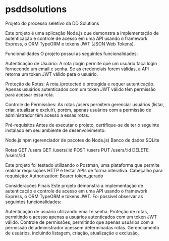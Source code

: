 # psddsolutions
Projeto do processo seletivo da DD Solutions

Este projeto é uma aplicação Node.js que demonstra a implementação de autenticação e controle de acesso em uma API usando o framework Express, o ORM TypeORM e tokens JWT (JSON Web Tokens).

Funcionalidades
O projeto possui as seguintes funcionalidades:

Autenticação de Usuário: A rota /login permite que um usuário faça login fornecendo um email e senha. Se as credenciais forem válidas, a API retorna um token JWT válido para o usuário.

Proteção de Rotas: A rota /protected é protegida e requer autenticação. Apenas usuários autenticados com um token JWT válido têm permissão para acessar essa rota.

Controle de Permissões: As rotas /users permitem gerenciar usuários (listar, criar, atualizar e excluir), porém, apenas usuários com a permissão de administrador têm acesso a essas rotas.

Pré-requisitos
Antes de executar o projeto, certifique-se de ter o seguinte instalado em seu ambiente de desenvolvimento:

Node.js
npm (gerenciador de pacotes do Node.js)
Banco de dados SQLite 

Rotas
GET /users
GET /users/:id
POST /users
PUT /users/:id
DELETE /users/:id

Este projeto foi testado utilizando o Postman, uma plataforma que permite realizar requisições HTTP e testar APIs de forma interativa.
Cabeçalho para requisição: Authorization: Bearer token_gerado

Considerações Finais
Este projeto demonstra a implementação de autenticação e controle de acesso em uma API usando o framework Express, o ORM TypeORM e tokens JWT. Foi possível observar as seguintes funcionalidades:

Autenticação de usuário utilizando email e senha.
Proteção de rotas, permitindo o acesso apenas a usuários autenticados com um token JWT válido.
Controle de permissões, permitindo que apenas usuários com a permissão de administrador acessem determinadas rotas.
Gerenciamento de usuários, incluindo listagem, criação, atualização e exclusão.
